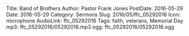 Title: Band of Brothers
Author: Pastor Frank Jones
PostDate: 2016-05-29
Date: 2016-05-29
Category: Sermons
Slug: 2016/05/ffc_05292016
Icon: microphone
AudioLink: ffc_05292016
Tags: faith, veterans, Memorial Day
mp3: ffc_05292016/05292016.mp3
ogg: ffc_05292016/05292016.ogg
